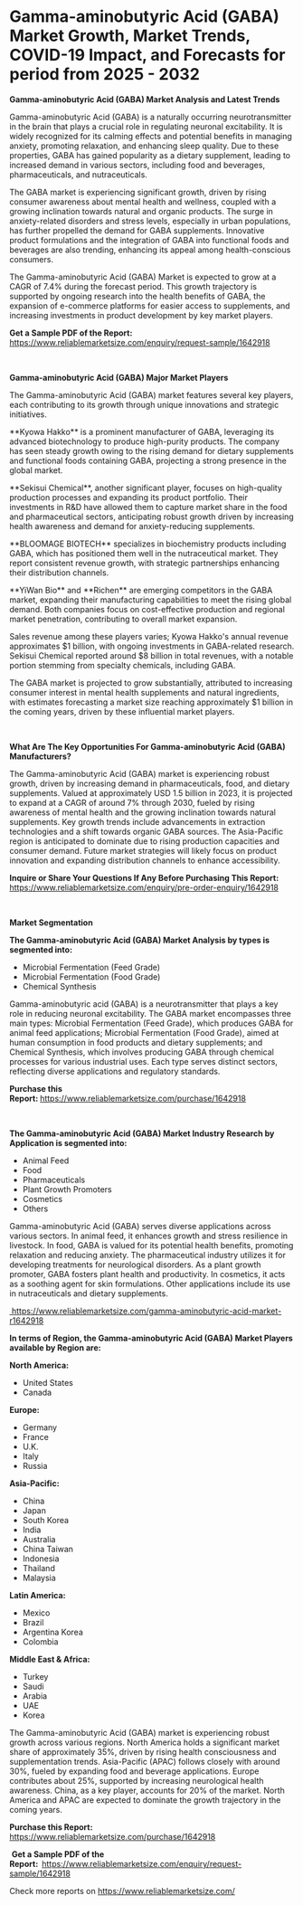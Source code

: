 <p><h1>Gamma-aminobutyric Acid (GABA) Market Growth, Market Trends, COVID-19 Impact, and Forecasts for period from 2025 - 2032</h1></p><p><strong>Gamma-aminobutyric Acid (GABA) Market Analysis and Latest Trends</strong></p>
<p><p>Gamma-aminobutyric Acid (GABA) is a naturally occurring neurotransmitter in the brain that plays a crucial role in regulating neuronal excitability. It is widely recognized for its calming effects and potential benefits in managing anxiety, promoting relaxation, and enhancing sleep quality. Due to these properties, GABA has gained popularity as a dietary supplement, leading to increased demand in various sectors, including food and beverages, pharmaceuticals, and nutraceuticals.</p><p>The GABA market is experiencing significant growth, driven by rising consumer awareness about mental health and wellness, coupled with a growing inclination towards natural and organic products. The surge in anxiety-related disorders and stress levels, especially in urban populations, has further propelled the demand for GABA supplements. Innovative product formulations and the integration of GABA into functional foods and beverages are also trending, enhancing its appeal among health-conscious consumers.</p><p>The Gamma-aminobutyric Acid (GABA) Market is expected to grow at a CAGR of 7.4% during the forecast period. This growth trajectory is supported by ongoing research into the health benefits of GABA, the expansion of e-commerce platforms for easier access to supplements, and increasing investments in product development by key market players.</p></p>
<p><strong>Get a Sample PDF of the Report:&nbsp;</strong> <a href="https://www.reliablemarketsize.com/enquiry/request-sample/1642918?utm_campaign=1939&utm_medium=2&utm_source=Github&utm_content=ia&utm_term=12012025&utm_id=gamma-aminobutyric-acid-gaba">https://www.reliablemarketsize.com/enquiry/request-sample/1642918</a></p>
<p>&nbsp;</p>
<p><strong>Gamma-aminobutyric Acid (GABA) Major Market Players</strong></p>
<p><p>The Gamma-aminobutyric Acid (GABA) market features several key players, each contributing to its growth through unique innovations and strategic initiatives. </p><p>**Kyowa Hakko** is a prominent manufacturer of GABA, leveraging its advanced biotechnology to produce high-purity products. The company has seen steady growth owing to the rising demand for dietary supplements and functional foods containing GABA, projecting a strong presence in the global market.</p><p>**Sekisui Chemical**, another significant player, focuses on high-quality production processes and expanding its product portfolio. Their investments in R&D have allowed them to capture market share in the food and pharmaceutical sectors, anticipating robust growth driven by increasing health awareness and demand for anxiety-reducing supplements.</p><p>**BLOOMAGE BIOTECH** specializes in biochemistry products including GABA, which has positioned them well in the nutraceutical market. They report consistent revenue growth, with strategic partnerships enhancing their distribution channels.</p><p>**YiWan Bio** and **Richen** are emerging competitors in the GABA market, expanding their manufacturing capabilities to meet the rising global demand. Both companies focus on cost-effective production and regional market penetration, contributing to overall market expansion.</p><p>Sales revenue among these players varies; Kyowa Hakko's annual revenue approximates $1 billion, with ongoing investments in GABA-related research. Sekisui Chemical reported around $8 billion in total revenues, with a notable portion stemming from specialty chemicals, including GABA. </p><p>The GABA market is projected to grow substantially, attributed to increasing consumer interest in mental health supplements and natural ingredients, with estimates forecasting a market size reaching approximately $1 billion in the coming years, driven by these influential market players.</p></p>
<p>&nbsp;</p>
<p><strong>What Are The Key Opportunities For Gamma-aminobutyric Acid (GABA) Manufacturers?</strong></p>
<p><p>The Gamma-aminobutyric Acid (GABA) market is experiencing robust growth, driven by increasing demand in pharmaceuticals, food, and dietary supplements. Valued at approximately USD 1.5 billion in 2023, it is projected to expand at a CAGR of around 7% through 2030, fueled by rising awareness of mental health and the growing inclination towards natural supplements. Key growth trends include advancements in extraction technologies and a shift towards organic GABA sources. The Asia-Pacific region is anticipated to dominate due to rising production capacities and consumer demand. Future market strategies will likely focus on product innovation and expanding distribution channels to enhance accessibility.</p></p>
<p><strong>Inquire or Share Your Questions If Any Before Purchasing This Report:</strong> <a href="https://www.reliablemarketsize.com/enquiry/pre-order-enquiry/1642918?utm_campaign=1939&utm_medium=2&utm_source=Github&utm_content=ia&utm_term=12012025&utm_id=gamma-aminobutyric-acid-gaba">https://www.reliablemarketsize.com/enquiry/pre-order-enquiry/1642918</a></p>
<p>&nbsp;</p>
<p><strong>Market Segmentation</strong></p>
<p><strong>The Gamma-aminobutyric Acid (GABA) Market Analysis by types is segmented into:</strong></p>
<p><ul><li>Microbial Fermentation (Feed Grade)</li><li>Microbial Fermentation (Food Grade)</li><li>Chemical Synthesis</li></ul></p>
<p><p>Gamma-aminobutyric acid (GABA) is a neurotransmitter that plays a key role in reducing neuronal excitability. The GABA market encompasses three main types: Microbial Fermentation (Feed Grade), which produces GABA for animal feed applications; Microbial Fermentation (Food Grade), aimed at human consumption in food products and dietary supplements; and Chemical Synthesis, which involves producing GABA through chemical processes for various industrial uses. Each type serves distinct sectors, reflecting diverse applications and regulatory standards.</p></p>
<p><strong>Purchase this Report:&nbsp;</strong><a href="https://www.reliablemarketsize.com/purchase/1642918?utm_campaign=1939&utm_medium=2&utm_source=Github&utm_content=ia&utm_term=12012025&utm_id=gamma-aminobutyric-acid-gaba">https://www.reliablemarketsize.com/purchase/1642918</a></p>
<p>&nbsp;</p>
<p><strong>The Gamma-aminobutyric Acid (GABA) Market Industry Research by Application is segmented into:</strong></p>
<p><ul><li>Animal Feed</li><li>Food</li><li>Pharmaceuticals</li><li>Plant Growth Promoters</li><li>Cosmetics</li><li>Others</li></ul></p>
<p><p>Gamma-aminobutyric Acid (GABA) serves diverse applications across various sectors. In animal feed, it enhances growth and stress resilience in livestock. In food, GABA is valued for its potential health benefits, promoting relaxation and reducing anxiety. The pharmaceutical industry utilizes it for developing treatments for neurological disorders. As a plant growth promoter, GABA fosters plant health and productivity. In cosmetics, it acts as a soothing agent for skin formulations. Other applications include its use in nutraceuticals and dietary supplements.</p></p>
<p><a href="https://www.reliablemarketsize.com/gamma-aminobutyric-acid-market-r1642918?utm_campaign=1939&utm_medium=2&utm_source=Github&utm_content=ia&utm_term=12012025&utm_id=gamma-aminobutyric-acid-gaba">&nbsp;https://www.reliablemarketsize.com/gamma-aminobutyric-acid-market-r1642918</a></p>
<p><strong>In terms of Region, the Gamma-aminobutyric Acid (GABA) Market Players available by Region are:</strong></p>
<p>
    <p> <strong> North America: </strong>
        <ul>
            <li>United States</li>
            <li>Canada</li>
        </ul>
        </p> 
    <p> <strong> Europe: </strong>
        <ul>
            <li>Germany</li>
            <li>France</li>
            <li>U.K.</li>
            <li>Italy</li>
            <li>Russia</li>
        </ul>
        </p> 
    <p> <strong> Asia-Pacific: </strong>
        <ul>
            <li>China</li>
            <li>Japan</li>
            <li>South Korea</li>
            <li>India</li>
            <li>Australia</li>
            <li>China Taiwan</li>
            <li>Indonesia</li>
            <li>Thailand</li>
            <li>Malaysia</li>
        </ul>
        </p> 
    <p> <strong> Latin America: </strong>
        <ul>
            <li>Mexico</li>
            <li>Brazil</li>
            <li>Argentina Korea</li>
            <li>Colombia</li>
        </ul>
        </p> 
    <p> <strong> Middle East & Africa: </strong>
        <ul>
            <li>Turkey</li>
            <li>Saudi</li>
            <li>Arabia</li>
            <li>UAE</li>
            <li>Korea</li>
        </ul>
    </p>
    </p>
<p><p>The Gamma-aminobutyric Acid (GABA) market is experiencing robust growth across various regions. North America holds a significant market share of approximately 35%, driven by rising health consciousness and supplementation trends. Asia-Pacific (APAC) follows closely with around 30%, fueled by expanding food and beverage applications. Europe contributes about 25%, supported by increasing neurological health awareness. China, as a key player, accounts for 20% of the market. North America and APAC are expected to dominate the growth trajectory in the coming years.</p></p>
<p><strong>Purchase this Report: </strong><a href="https://www.reliablemarketsize.com/purchase/1642918?utm_campaign=1939&utm_medium=2&utm_source=Github&utm_content=ia&utm_term=12012025&utm_id=gamma-aminobutyric-acid-gaba">https://www.reliablemarketsize.com/purchase/1642918</a></p>
<p>&nbsp;<strong>Get a Sample PDF of the Report:&nbsp;&nbsp;</strong><a href="https://www.reliablemarketsize.com/enquiry/request-sample/1642918?utm_campaign=1939&utm_medium=2&utm_source=Github&utm_content=ia&utm_term=12012025&utm_id=gamma-aminobutyric-acid-gaba">https://www.reliablemarketsize.com/enquiry/request-sample/1642918</a></p>
<p><strong></strong></p>
<p>Check more reports on <a href="https://www.reliablemarketsize.com/?utm_campaign=1939&utm_medium=2&utm_source=Github&utm_content=ia&utm_term=12012025&utm_id=gamma-aminobutyric-acid-gaba">https://www.reliablemarketsize.com/</a></p>